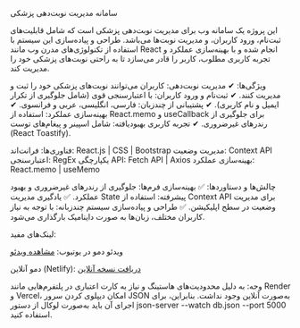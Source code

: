 سامانه مدیریت نوبت‌دهی پزشکی

این پروژه یک سامانه وب برای مدیریت نوبت‌دهی پزشکی است که شامل قابلیت‌های ثبت‌نام، ورود کاربران، و مدیریت نوبت‌ها می‌باشد. طراحی و پیاده‌سازی این سیستم با استفاده از تکنولوژی‌های مدرن وب مانند React انجام شده و با بهینه‌سازی عملکرد و تجربه کاربری مطلوب، کاربر را قادر می‌سازد تا به راحتی نوبت‌های پزشکی خود را مدیریت کند.

ویژگی‌ها:
✔ مدیریت نوبت‌دهی: کاربران می‌توانند نوبت‌های پزشکی خود را ثبت و مدیریت کنند.
✔ ثبت‌نام و ورود کاربران: با اعتبارسنجی قوی (شامل جلوگیری از تکرار ایمیل و نام کاربری).
✔ پشتیبانی از چندزبان: فارسی، انگلیسی، عربی و فرانسوی.
✔ بهینه‌سازی عملکرد: استفاده از React.memo و useCallback برای جلوگیری از رندرهای غیرضروری.
✔ تجربه کاربری بهبود‌یافته: شامل اسپینر و پیغام‌های توست (React Toastify).

فناوری‌ها:
فرانت‌اند: React.js | CSS | Bootstrap
مدیریت وضعیت: Context API
اعتبارسنجی: RegEx
یکپارچگی API: Fetch API | Axios
بهینه‌سازی عملکرد: React.memo | useMemo

چالش‌ها و دستاوردها:
✅ بهینه‌سازی فرم‌ها: جلوگیری از رندرهای غیرضروری و بهبود عملکرد.
✅ یادگیری مدیریت State پیشرفته: استفاده از Context API برای مدیریت وضعیت در سطح اپلیکیشن.
✅ طراحی و پیاده‌سازی سیستم چندزبانه: با توجه به نیاز کاربران مختلف، زبان‌ها به صورت داینامیک بارگذاری می‌شود.

لینک‌های مفید:

ویدئو دمو در یوتیوب: [مشاهده ویدئو](https://youtu.be/GaxFLsggCO0)

دمو آنلاین (Netlify): [دریافت نسخه آنلاین](https://doctor-project-mehdi-org.netlify.app)


وجه: به دلیل محدودیت‌های هاستینگ و نیاز به کارت اعتباری در پلتفرم‌هایی مانند Render و Vercel، امکان دیپلوی کردن سرور JSON به‌صورت آنلاین وجود نداشت. بنابراین، برای اجرای آن باید به‌صورت لوکال از دستور json-server --watch db.json --port 5000 استفاده کنید.
